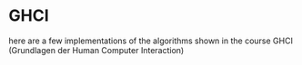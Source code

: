 # GHCI

here are a few implementations of the algorithms shown in the course
GHCI (Grundlagen der Human Computer Interaction)

